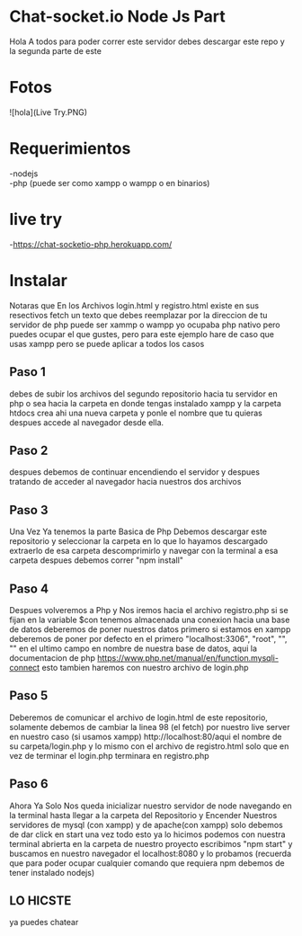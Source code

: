 # Chat-socket.io Node Js Part

Hola A todos para poder correr este servidor debes descargar este repo y la segunda parte de este

# Fotos

![hola](Live Try.PNG)

# Requerimientos
-nodejs  
-php (puede ser como xampp o wampp o en binarios)

# live try
-https://chat-socketio-php.herokuapp.com/



# Instalar


Notaras que En los Archivos login.html y registro.html existe en sus resectivos fetch un texto que debes reemplazar por la direccion de tu servidor de php puede ser xammp o wampp yo ocupaba php nativo pero puedes ocupar el que gustes, pero para este ejemplo hare de caso que usas xampp pero se puede aplicar a todos los casos


## Paso 1


debes de subir los archivos del segundo repositorio hacia tu servidor en php o sea hacia la carpeta en donde tengas instalado xampp y la carpeta htdocs crea ahi una nueva carpeta y ponle el nombre que tu quieras despues accede al navegador desde ella.

## Paso 2


despues debemos de continuar encendiendo el servidor y despues tratando de acceder al navegador hacia nuestros dos archivos


## Paso 3

Una Vez Ya tenemos la parte Basica de Php Debemos descargar este repositorio y seleccionar la carpeta en lo que lo hayamos descargado extraerlo de esa carpeta descomprimirlo y navegar con la terminal a esa carpeta despues debemos correr "npm install"

## Paso 4

Despues volveremos a Php y Nos iremos hacia el archivo registro.php si se fijan en la variable $con tenemos almacenada una conexion hacia una base de datos deberemos de poner nuestros datos primero si estamos en xampp deberemos de poner por defecto en el primero "localhost:3306", "root", "", "" en el ultimo campo en nombre de nuestra base de datos, aqui la documentacion de php https://www.php.net/manual/en/function.mysqli-connect esto tambien haremos con nuestro archivo de login.php 

## Paso 5 

Deberemos de comunicar el archivo de login.html de este repositorio, solamente debemos de cambiar la linea 98 (el fetch) por nuestro live server en nuestro caso (si usamos xampp) http://localhost:80/aqui el nombre de su carpeta/login.php y lo mismo con el archivo de registro.html solo que en vez de terminar el login.php terminara en registro.php

## Paso 6 

Ahora Ya Solo Nos queda inicializar nuestro servidor de node navegando en la terminal hasta llegar a la carpeta del Repositorio y Encender Nuestros servidores de mysql (con xampp) y de apache(con xampp) solo debemos de dar click en start una vez todo esto ya lo hicimos podemos con nuestra terminal abrierta en la carpeta de nuestro proyecto escribimos "npm start" y buscamos en nuestro navegador el localhost:8080 y lo probamos (recuerda que para poder ocupar cualquier comando que requiera npm debemos de tener instalado nodejs)



## LO HICSTE

ya puedes chatear 

